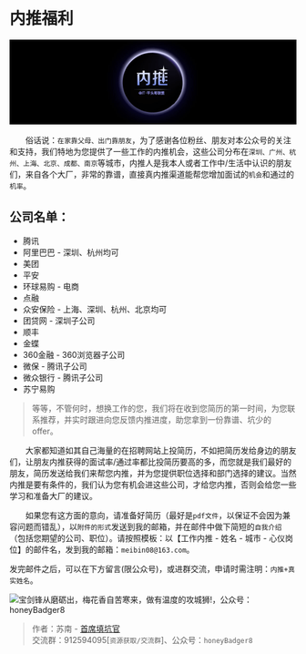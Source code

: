 # 内推福利

![本文由@IT·平头哥联盟-首席填坑官(苏南)分享，公众号：honeyBadger8](./_banner/banner01.png)

　　俗话说：`在家靠父母、出门靠朋友`，为了感谢各位粉丝、朋友对本公众号的关注和支持，我们特地为您提供了一些工作的内推机会，这些公司分布在`深圳、广州、杭州、上海、北京、成都、南京`等城市，内推人是我本人或者工作中/生活中认识的朋友们，来自各个大厂，非常的靠谱，直接真内推渠道能帮您增加面试的`机会`和通过的`机率`。

## 公司名单：
  + 腾讯 
  + 阿里巴巴 - 深圳、杭州均可 
  + 美团 
  + 平安 
  + 环球易购 - 电商 
  + 点融
  + 众安保险 - 上海、深圳、杭州、北京均可
  + 团贷网 - 深圳子公司
  + 顺丰
  + 金蝶
  + 360金融 - 360浏览器子公司
  + 微保 - 腾讯子公司
  + 微众银行 - 腾讯子公司
  + 苏宁易购

> 等等，不管何时，想换工作的您，我们将在收到您简历的第一时间，为您联系推荐，并实时跟进向您反馈内推进度，助您拿到一份靠谱、坑少的offer。

　　大家都知道如其自己海量的在招聘网站上投简历，不如把简历发给身边的朋友们，让朋友内推获得的面试率/通过率都比投简历要高的多，而您就是我们最好的朋友，简历发送给我们来帮您内推，并为您提供职位选择和部门选择的建议。当然内推是要有条件的，我们认为您有机会进这些公司，才给您内推，否则会给您一些学习和准备大厂的建议。

　　如果您有这方面的意向，请准备好简历（最好是`pdf文件`，以保证不会因为兼容问题而错乱），以`附件的形式`发送到我的邮箱，并在邮件中做下简短的`自我介绍`（包括您期望的公司、职位）。请按照模板：以【工作内推 - 姓名 - 城市 - 心仪岗位】的邮件名，发到我的邮箱：`meibin08@163.com`。

发完邮件之后，可以在下方留言(限公众号)，或进群交流，申请时需注明：`内推+真实姓名`。

![宝剑锋从磨砺出，梅花香自苦寒来，做有温度的攻城狮!，公众号：honeyBadger8](https://honeybadger8.github.io/blog/frontends/_banner/card.gif)

> 作者：苏南 - [首席填坑官](https://github.com/meibin08/ "首席填坑官")<br/>
> 交流群：912594095[`资源获取/交流群`]、公众号：`honeyBadger8`






